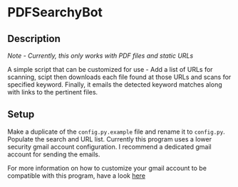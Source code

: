 # PDFSearchyBot

## Description
*Note - Currently, this only works with PDF files and static URLs*

A simple script that can be customized for use - Add a list of URLs for scanning, scipt then downloads each file found at those URLs and scans for specified keyword. Finally, it emails the detected keyword matches along with links to the pertinent files.

## Setup

Make a duplicate of the `config.py.example` file and rename it to `config.py`. Populate the search and URL list.  Currently this program uses a lower security gmail account configuration. I recommend a dedicated gmail account for sending the emails.

For more information on how to customize your gmail account to be compatible with this program, have a look [here](https://towardsdatascience.com/send-data-alert-with-python-smtp-efb9ee08077e)